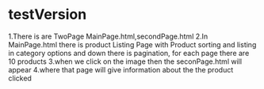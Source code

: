 # testVersion

1.There is are TwoPage MainPage.html,secondPage.html
2.In MainPage.html there is product Listing Page with Product sorting and listing in category options
and down there is pagination, for each page there are 10 products 
3.when we click on the image then the seconPage.html will appear
4.where that page will give information about the the product clicked
